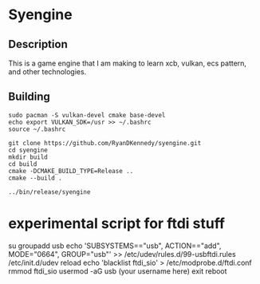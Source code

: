 # Syengine

## Description
This is a game engine that I am making to learn xcb, vulkan, ecs pattern, and other technologies.

## Building

	sudo pacman -S vulkan-devel cmake base-devel
	echo export VULKAN_SDK=/usr >> ~/.bashrc
	source ~/.bashrc

    git clone https://github.com/RyanDKennedy/syengine.git
    cd syengine
    mkdir build
    cd build
    cmake -DCMAKE_BUILD_TYPE=Release ..
    cmake --build .

	../bin/release/syengine

# experimental script for ftdi stuff

su
groupadd usb
echo 'SUBSYSTEMS=="usb", ACTION=="add", MODE="0664", GROUP="usb"' >> /etc/udev/rules.d/99-usbftdi.rules
/etc/init.d/udev reload
echo 'blacklist ftdi_sio' > /etc/modprobe.d/ftdi.conf
rmmod ftdi_sio
usermod -aG usb (your username here)
exit
reboot
